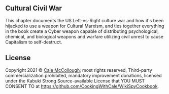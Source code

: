 ## Cultural Civil War

This chapter documents the US Left-vs-Right culture war and how it's been hijacked to use a weapon for Cultural Marxism, and ties together everything in the book create a Cyber weapon capable of distributing psychological, chemical, and biological weapons and warfare utilizing civil unrest to cause Capitalism to self-destruct.

## License

Copyright 2021 © [Cale McCollough](https://cookingwithcale.org); most rights reserved, Third-party commercialization prohibited, mandatory improvement donations, licensed under the Kabuki Strong Source-available License that YOU MUST CONSENT TO at <https://github.com/CookingWithCale/WikiSpyCookbook>.

